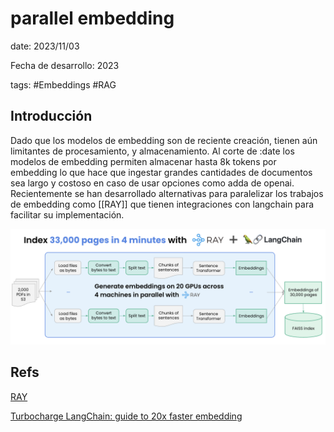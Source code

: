 # parallel embedding

date: 2023/11/03

Fecha de desarrollo: 2023

tags: #Embeddings #RAG 

## Introducción

Dado que los modelos de embedding son de reciente creación, tienen aún limitantes de procesamiento, y almacenamiento. Al corte de :date los modelos de embedding permiten almacenar hasta 8k tokens por embedding lo que hace que ingestar grandes cantidades de documentos sea largo y costoso en caso de usar opciones como adda de openai. Recientemente se han desarrollado alternativas para paralelizar los trabajos de embedding como [[RAY]] que tienen integraciones con langchain para facilitar su implementación.

![Diagrama](ray-langchain.png)

## Refs

[RAY](https://github.com/ray-project/langchain-ray/tree/main/embedding_pdf_documents)

[Turbocharge LangChain: guide to 20x faster embedding](https://www.anyscale.com/blog/turbocharge-langchain-now-guide-to-20x-faster-embedding)
